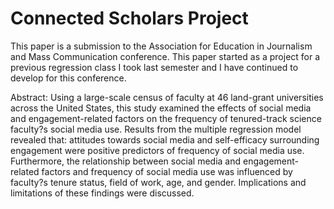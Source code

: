 # Connected Scholars Project 

This paper is a submission to the Association for Education in Journalism and Mass Communication conference. This paper started as a project for a previous regression class I took last semester and I have continued to develop for this conference.


Abstract: Using a large-scale census of faculty at 46 land-grant universities across the United States, this study examined the effects of social media and engagement-related factors on the frequency of tenured-track science faculty?s social media use. Results from the multiple regression model revealed that: attitudes towards social media and self-efficacy surrounding engagement were positive predictors of frequency of social media use. Furthermore, the relationship between social media and engagement-related factors and frequency of social media use was influenced by faculty?s tenure status, field of work, age, and gender. Implications and limitations of these findings were discussed.